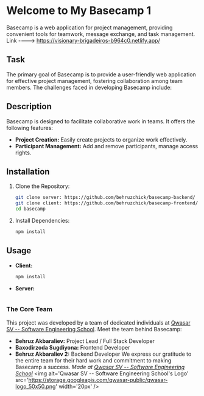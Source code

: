 # Welcome to My Basecamp 1
Basecamp is a web application for project management, providing convenient tools for teamwork, message exchange, and task management.
Link ----> https://visionary-brigadeiros-b964c0.netlify.app/
## Task
The primary goal of Basecamp is to provide a user-friendly web application for effective project management, fostering collaboration among team members. The challenges faced in developing Basecamp include:
## Description
Basecamp is designed to facilitate collaborative work in teams. It offers the following features:
- **Project Creation:** Easily create projects to organize work effectively.
- **Participant Management:** Add and remove participants, manage access rights.

## Installation
1. Clone the Repository:
    ```bash
    git clone server: https://github.com/behruzchick/basecamp-backend/
    git clone client: https://github.com/behruzchick/basecamp-frontend/
    cd basecamp
    ```
2. Install Dependencies:
    ```bash
    npm install
    ```

## Usage
- **Client:**
    ```bash
    npm install
    ```
- **Server:**
    ```bash
    ```
### The Core Team
This project was developed by  a team of dedicated individuals at [Qwasar SV -- Software Engineering School](https://qwasar.io). Meet the team behind Basecamp:
- **Behruz Akbaraliev:** Project Lead / Full Stack Developer
- **Baxodirzoda Sugdiyona:** Frontend Developer 
- **Behruz Akbaraliev 2:** Backend Developer
We express our gratitude to the entire team for their hard work and commitment to making Basecamp a success.
<span><i>Made at <a href='https://qwasar.io'>Qwasar SV -- Software Engineering School</a></i></span>
<span><img alt='Qwasar SV -- Software Engineering School's Logo' src='https://storage.googleapis.com/qwasar-public/qwasar-logo_50x50.png' width='20px' /></span>
